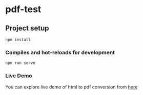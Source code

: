 # pdf-test

## Project setup
```
npm install
```

### Compiles and hot-reloads for development
```
npm run serve
```


### Live Demo
You can explore live demo of html to pdf conversion from [here](https://export-view-as-pdf-with-vuejs.netlify.com)
